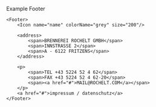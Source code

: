Example Footer

    <Footer>
        <Icon name="name" colorName="grey" size="200"/>
        
        <address>
            <span>BRENNEREI ROCHELT GMBH</span>
            <span>INNSTRASSE 2</span>
            <span>A - 6122 FRITZENS</span>
        </address>
                
        <p>
            <span>TEL +43 5224 52 4 62</span>
            <span>FAX +43 5224 52 4 62-20</span>
            <span><a href="#">MAIL@ROCHELT.COM</a></span>
        </p>
        <a href="#">impressum / datenschutz</a>
    </Footer>
